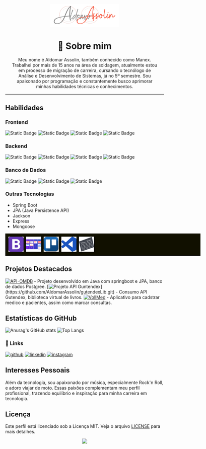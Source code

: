 

<div align="center">
    <img src="assets/images/Assolin.png" width="220"/>
</div>

<div align="center" style="margin:1rem">

# 🚀 Sobre mim
Meu nome é Aldomar Assolin, também conhecido como Manex. Trabalhei por mais de 15 anos na área de soldagem, atualmente estou em processo de migração de carreira, cursando o tecnólogo de Análise e Desenvolvimento de Sistemas, já no 5º semestre. Sou apaixonado por programação e constantemente busco aprimorar minhas habilidades técnicas e conhecimentos.

</div>
<hr>

## Habilidades

### Frontend
        
![Static Badge](https://img.shields.io/badge/html5-blue?style=flat&logo=html5&logoSize=%231c1c1c&labelColor=%231d1d1d&color=orange)
![Static Badge](https://img.shields.io/badge/CSS3-blue?style=flat&logo=css3&logoColor=blue&logoSize=%231c1c1c&labelColor=%231d1d1d&color=blue)
![Static Badge](https://img.shields.io/badge/javascript-blue%3Flogo%3Djavascript?style=flat&logo=javascript&logoSize=%231c1c1c&labelColor=%231d1d1d&color=yellow)
![Static Badge](https://img.shields.io/badge/ReactJS-blue?style=flat&logo=react&logoColor=blue&logoSize=%231c1c1c&labelColor=%231d1d1d&color=blue)

### Backend
![Static Badge](https://img.shields.io/badge/Java-blue?style=flat&logo=coffeescript&logoSize=auto&labelColor=%231d1d1d&color=blue)
![Static Badge](https://img.shields.io/badge/NodeJS-blue?style=flat&logo=nodedotjs&logoColor=green&logoSize=%231c1c1c&labelColor=%231d1d1d&color=green)
![Static Badge](https://img.shields.io/badge/PHP-blue?style=flat&logo=php&logoSize=auto&labelColor=%231d1d1d&color=violet)
![Static Badge](https://img.shields.io/badge/Python-blue?style=flat&logo=python&logoSize=auto&labelColor=%231d1d1d&color=yellow)

### Banco de Dados
![Static Badge](https://img.shields.io/badge/Postgree-blue?style=flat&logo=postgreSQL&logoColor=white&logoSize=auto&labelColor=%231d1d1d&color=yellow)
![Static Badge](https://img.shields.io/badge/MySQL-blue?style=flat&logo=MySQL&logoColor=blue&logoSize=auto&labelColor=%231d1d1d&color=blue)
![Static Badge](https://img.shields.io/badge/MongoDB-blue?style=flat&logo=MongoDB&logoColor=green&logoSize=auto&labelColor=%231d1d1d&color=green)

### Outras Tecnologias
- Spring Boot
- JPA (Java Persistence API)
- Jackson
- Express
- Mongoose
<div style="width:600px;display:flex;background:#111000;padding:10px">
    <span style="marginRight:16px">
        <img src="assets/images/bootstrap.png" width="48" style="margin-right:.5rem" style="marginRight:160px"/> 
    </span>
    <span style="marginRight:16px">
        <img src="assets/images/metodologoias_ageis.png" width="48" style="margin-right:.5rem" style="margin:1px"/>   
    </span>
    <span style="marginRight:16px">
        <img src="assets/images/trello.png" width="48" style="margin-right:.5rem" style="margin:1px"/> 
    </span>
    <span style="marginRight:16px">
        <img src="assets/images/visual_studio_code.png" width="48" style="margin-right:.5rem" style="margin:1px"/>
    </span>
    <span style="marginRight:16px">
        <img src="assets/images/scrum.png" width="48" style="margin-right:.5rem" style="margin:1px"/>   
    </span>
</div>



## Projetos Destacados

[![API-OMDB](https://img.shields.io/badge/API--OMDB-blue?style=for-the-badge&logo=imdb&logoColor=white&logoSize=amg&labelColor=%23F5C518)](https://github.com/AldomarAssolin/screammatchJPA.git) - Projeto desenvolvido em Java com springboot e JPA, banco de dados Postgree.
[![Projeto API Guntendex](https://img.shields.io/badge/gutendexLib-blue?style=for-the-badge&logo=gutenberg&logoColor=white&logoSize=auto&labelColor=%23000000&link=!%5BStatic%20Badge%5D(https%3A%2F%2Fimg.shields.io%2Fbadge%2Fgutenberg-blue%3Fstyle%3Dfor-the-badge%26logo%3Dgutenberg%26logoColor%3Dwhite%26logoSize%3Dauto%26labelColor%3D%2523000000%26))](https://github.com/AldomarAssolin/gutendexLib.git) - Consumo API Gutendex, biblioteca virtual de livros.
[![VollMed](https://img.shields.io/badge/VollMed-blue?style=for-the-badge&logo=mediafire&logoColor=white&logoSize=auto&labelColor=%231299F3)](https://github.com/AldomarAssolin/clinicaMedica.git) - Aplicativo para cadstrar medico e pacientes, assim como marcar consultas.

<!--
## Certificados

### Banco de Dados Relacional
- **Instituição**: DIO - Digital Inovation One
- **Duração**: 80 horas
- **Descrição**: Modelagem e implementação de banco de dados relacional.

## Publicações

- [Publicação 1](#): Descrição breve da publicação 1.
- [Publicação 2](#): Descrição breve da publicação 2.
-->
## Estatísticas do GitHub
![Anurag's GitHub stats](https://github-readme-stats.vercel.app/api?username=AldomarAssolin&show_icons=true&theme=radical)
![Top Langs](https://github-readme-stats.vercel.app/api/top-langs/?username=AldomarAssolin&layout=compact&theme=radical)

### 🔗 Links

[![github](https://img.shields.io/badge/github-000?style=for-the-badge&logo=github&logoColor=white)](https://github.com/AldomarAssolin)
[![linkedin](https://img.shields.io/badge/linkedin-0A66C2?style=for-the-badge&logo=linkedin&logoColor=white)](https://www.linkedin.com/in/aldomarassolin)
[![instagram](https://img.shields.io/badge/instagram-B7106B?style=for-the-badge&logo=instagram&logoColor=pink)](https://www.instagram.com/aldomarassolin/)

## Interesses Pessoais

Além da tecnologia, sou apaixonado por música, especialmente Rock'n Roll, e adoro viajar de moto. Essas paixões complementam meu perfil profissional, trazendo equilíbrio e inspiração para minha carreira em tecnologia.

## Licença

Este perfil está licenciado sob a Licença MIT. Veja o arquivo [LICENSE](LICENSE) para mais detalhes.

<div align="center">
  <img src="https://github.com/AldomarAssolin/gutendexLib/assets/70400399/22b48a68-1cc9-4fe7-920b-f0fe431234d6" width="200"/>
</div>

